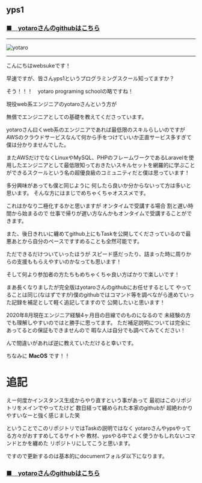 ## yps1

### [■　yotaroさんのgithubはこちら](https://github.com/yotaro-ok/yps)
***

![yotaro](https://user-images.githubusercontent.com/63440984/87960823-d3585f00-caef-11ea-8cb1-11b1a86448b8.png)

***
こんにちはwebsukeです！

早速ですが、皆さんyps1というプログラミングスクール知ってますか？

そう！！！　yotaro programing schoolの略ですね！

現役web系エンジニアのyotaroさんという方が

無償でエンジニアとしての基礎を教えてくださっています。

yotaroさん曰くweb系のエンジニアであれば最低限のスキルらしいのですがAWSのクラウドサービスなんて何から手をつけていいか正直サービス多すぎて僕は分かりませんでした。

またAWSだけでなくLinuxやMySQL、PHPのフレームワークであるLaravelを使用したエンジニアとして最低限知っておきたいスキルセットを網羅的に学ぶことができるスクールという名の超優良級のコミュニティだと僕は思っています！

多分興味があっても僕と同じように
何したら良いか分からないって方は多いと思います。
そんな方にはまじでめちゃくちゃオススメです。

これはかなり二極化するかと思いますが
オンタイムで受講する場合
割と遅い時間から始まるので
仕事で帰りが遅い方なんかもオンタイムで受講することができます。

また、後日きれいに纏めてgithub上にもTaskを公開してくださっているので最悪あとから自分のペースですすめることも全然可能です。

ただできるだけついていったほうが
スピード感だったり、詰まった時に周りからの支援ももらえやすいのかなっても思います！

そして何より参加者の方たちもめちゃくちゃ良い方ばかりで楽しいです！

まあ長くなりましたが完全版はyotaroさんのgithubにお任せするとして
やってることは同じ(なはずですが)僕のgithubではコマンド等を調べながら進めていった記録を補足として軽く追記してますので
公開したいと思います！

2020年8月現在エンジニア経験4ヶ月目の目線でのものになるので
未経験の方でも理解しやすいのではと勝手に思ってます。
ただ補足説明については完全にあってるとの保証もできませんので
暇な人は自分でも調べてみてください！

んで間違いがあれば逆に教えていただけると幸いです。

ちなみに **MacOS** です！！

# 追記
えー何度かインスタンス生成からやり直すという事があって
最初はこのリポジトリをメインでやってたけど
数日経って纏められた本家のgithubが
超絶わかりやすいなーと強く感じました笑

ということでこのリポジトリではTaskの説明ではなく
yotaroさんやypsやってる方々がおすすめしてるサイトや
教材、ypsやる中でよく使うかもしれないコマンドとかを纏めた
リポジトリにしてこうと思います。

ですので更新するのは基本的にdocumentフォルダ以下になります。

### [■　yotaroさんのgithubはこちら](https://github.com/yotaro-ok/yps)
